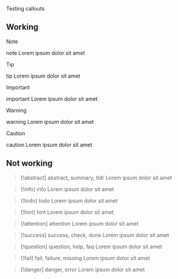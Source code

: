 Testing callouts

## Working

> [!note]
> note
> Lorem ipsum dolor sit amet

> [!tip]
> tip
> Lorem ipsum dolor sit amet

> [!important]
> important
> Lorem ipsum dolor sit amet

> [!warning]
> warning
> Lorem ipsum dolor sit amet

> [!caution]
> caution
> Lorem ipsum dolor sit amet

## Not working

> [!abstract]
> abstract, summary, tldr
> Lorem ipsum dolor sit amet

> [!info]
> info
> Lorem ipsum dolor sit amet

> [!todo]
> todo
> Lorem ipsum dolor sit amet

> [!hint]
> hint
> Lorem ipsum dolor sit amet

> [!attention]
> attention
> Lorem ipsum dolor sit amet

> [!success]
> success, check, done
> Lorem ipsum dolor sit amet

> [!question]
> question, help, faq
> Lorem ipsum dolor sit amet

> [!fail]
> fail, failure, missing
> Lorem ipsum dolor sit amet

> [!danger]
> danger, error
> Lorem ipsum dolor sit amet
